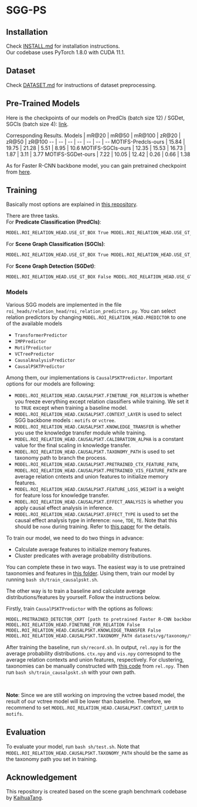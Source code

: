 # SGG-PS
## Installation

Check [INSTALL.md](INSTALL.md) for installation instructions.  
Our codebase uses PyTorch 1.8.0 with CUDA 11.1.

## Dataset

Check [DATASET.md](DATASET.md) for instructions of dataset preprocessing.

## Pre-Trained Models

Here is the checkpoints of our models on PredCls (batch size 12) / SGDet, SGCls (batch size 4): [link](https://drive.google.com/drive/folders/1wADFoIaFJEjTq4rfw6vohNsZERQTHL6t?usp=sharing).

Corresponding Results.
Models | mR@20 | mR@50 | mR@100 | zR@20 | zR@50 | zR@100
-- | -- | -- | -- | -- | -- | -- 
MOTIFS-Predcls-ours | 15.84 | 19.75 | 21.28 | 5.51 | 8.95 | 10.6
MOTIFS-SGCls-ours | 12.35 | 15.53 | 16.73 | 1.87 | 3.11 | 3.77
MOTIFS-SGDet-ours | 7.22 | 10.05 | 12.42 | 0.26 | 0.66 | 1.38

As for Faster R-CNN backbone model, you can gain pretrained checkpoint from [here](https://github.com/KaihuaTang/Scene-Graph-Benchmark.pytorch#pretrained-models).

## Training
Basically most options are explained in [this repository](https://github.com/KaihuaTang/Scene-Graph-Benchmark.pytorch). 

There are three tasks.  
For **Predicate Classification (PredCls)**:
``` bash
MODEL.ROI_RELATION_HEAD.USE_GT_BOX True MODEL.ROI_RELATION_HEAD.USE_GT_OBJECT_LABEL True
```
For **Scene Graph Classification (SGCls)**:
``` bash
MODEL.ROI_RELATION_HEAD.USE_GT_BOX True MODEL.ROI_RELATION_HEAD.USE_GT_OBJECT_LABEL False
```
For **Scene Graph Detection (SGDet)**:
``` bash
MODEL.ROI_RELATION_HEAD.USE_GT_BOX False MODEL.ROI_RELATION_HEAD.USE_GT_OBJECT_LABEL False
```

### Models
Various SGG models are implemented in the file ```roi_heads/relation_head/roi_relation_predictors.py```. You can select relation predictors by changing ```MODEL.ROI_RELATION_HEAD.PREDICTOR``` to one of the available models  
+ ```TransformerPredictor```
+ ```IMPPredictor```
+ ```MotifPredictor```
+ ```VCTreePredictor```
+ ```CausalAnalysisPredictor```
+ ```CausalPSKTPredictor```

Among them, our implementations is ```CausalPSKTPredictor```. Important options for our models are following:  
+ ```MODEL.ROI_RELATION_HEAD.CAUSALPSKT.FINETUNE_FOR_RELATION``` is whether you freeze everything except relation classifiers while training. We set it to ```TRUE``` except when training a baseline model.
+ ```MODEL.ROI_RELATION_HEAD.CAUSALPSKT.CONTEXT_LAYER``` is used to select SGG backbone models : ```motifs``` or ```vctree```.  
+ ```MODEL.ROI_RELATION_HEAD.CAUSALPSKT.KNOWLEDGE_TRANSFER``` is whether you use the knowledge transfer module while training.  
+ ```MODEL.ROI_RELATION_HEAD.CAUSALPSKT.CALIBRATION_ALPHA``` is a constant value for the final scaling in knowledge transfer.
+ ```MODEL.ROI_RELATION_HEAD.CAUSALPSKT.TAXONOMY_PATH``` is used to set taxonomy path to branch the process.
+ ```MODEL.ROI_RELATION_HEAD.CAUSALPSKT.PRETRAINED_CTX_FEATURE_PATH```, ```MODEL.ROI_RELATION_HEAD.CAUSALPSKT.PRETRAINED_VIS_FEATURE_PATH``` are average relation cntexts and union features to initialize memory features.
+ ```MODEL.ROI_RELATION_HEAD.CAUSALPSKT.FEATURE_LOSS_WEIGHT``` is a weight for feature loss for knowledge transfer.  
+ ```MODEL.ROI_RELATION_HEAD.CAUSALPSKT.EFFECT_ANALYSIS``` is whether you apply causal effect analysis in inference. 
+ ```MODEL.ROI_RELATION_HEAD.CAUSALPSKT.EFFECT_TYPE``` is used to set the causal effect analysis type in inference: ```none```, ```TDE```, ```TE```. Note that this should be ```none``` during training. Refer to [this paper](https://arxiv.org/abs/2002.11949) for the details.

To train our model, we need to do two things in advance:
+ Calculate average features to initialize memory features.
+ Cluster predicates with average probability distributions.

You can complete these in two ways. The easiest way is to use pretrained taxonomies and features in [this folder](datasets/vg). Using them, train our model by running ```bash sh/train_causalpskt.sh```.

The other way is to train a baseline and calculate average distributions/features by yourself. Follow the instructions below.

Firstly, train ```CausalPSKTPredictor``` with the options as follows:
```bash
MODEL.PRETRAINED_DETECTOR_CKPT [path to pretrained Faster R-CNN backbone checkpoint]
MODEL.ROI_RELATION_HEAD.FINETUNE_FOR_RELATION False 
MODEL.ROI_RELATION_HEAD.CAUSALPSKT.KNOWLEDGE_TRANSFER False 
MODEL.ROI_RELATION_HEAD.CAUSALPSKT.TAXONOMY_PATH datasets/vg/taxonomy/flat.json
```

After training the baseline, run ```sh/record.sh```. In output, ```rel.npy``` is for the average probability distributions. ```ctx.npy``` and ```vis.npy``` corresopnd to the average relation contexts and union features, respectively. For clustering, taxonomies can be manually constructed with [this code](analysis/clustering.ipynb) from ```rel.npy```. Then run ```bash sh/train_causalpskt.sh``` with your own path.

</br>

**Note**: Since we are still working on improving the vctree based model, the result of our vctree model will be lower than baseline. Therefore, we recommend to set ```MODEL.ROI_RELATION_HEAD.CAUSALPSKT.CONTEXT_LAYER``` to ```motifs```.

## Evaluation
To evaluate your model, run ```bash sh/test.sh```. Note that ```MODEL.ROI_RELATION_HEAD.CAUSALPSKT.TAXONOMY_PATH``` should be the same as the taxonomy path you set in training. 

## Acknowledgement
This repository is created based on the scene graph benchmark codebase by [KaihuaTang](https://github.com/KaihuaTang/Scene-Graph-Benchmark.pytorch).
